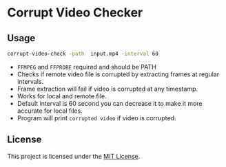 # Corrupt Video Checker

## Usage
```sh
corrupt-video-check -path  input.mp4 -interval 60

```
- `FFMPEG` and `FFPROBE` required and should be PATH
- Checks if remote video file is corrupted by  extracting frames at regular intervals.
- Frame extraction will fail if video is corrupted at any timestamp.
- Works for local and remote file.
- Default interval is 60 second you can decrease it to make it more accurate for local files.
- Program will print `corrupted video` if video is corrupted.

## License
This project is licensed under the [MIT License](LICENSE).
